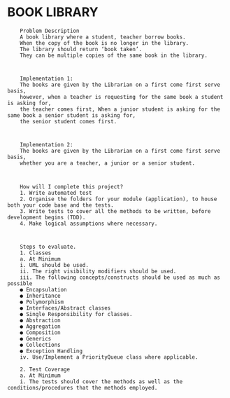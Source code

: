    
# BOOK LIBRARY
        Problem Description
        A book library where a student, teacher borrow books. 
        When the copy of the book is no longer in the library. 
        The library should return ‘book taken’. 
        They can be multiple copies of the same book in the library.
#
        Implementation 1:
        The books are given by the Librarian on a first come first serve basis, 
        however, when a teacher is requesting for the same book a student is asking for, 
        the teacher comes first, When a junior student is asking for the same book a senior student is asking for,
        the senior student comes first.
#
        Implementation 2:
        The books are given by the Librarian on a first come first serve basis, 
        whether you are a teacher, a junior or a senior student.
#
        How will I complete this project?
        1. Write automated test
        2. Organise the folders for your module (application), to house both your code base and the tests.
        3. Write tests to cover all the methods to be written, before development begins (TDD).
        4. Make logical assumptions where necessary.
#
        Steps to evaluate.
        1. Classes
        a. At Minimum
        i. UML should be used.
        ii. The right visibility modifiers should be used.
        iii. The following concepts/constructs should be used as much as possible
        ● Encapsulation
        ● Inheritance
        ● Polymorphism
        ● Interfaces/Abstract classes
        ● Single Responsibility for classes.
        ● Abstraction
        ● Aggregation
        ● Composition
        ● Generics
        ● Collections
        ● Exception Handling
        iv. Use/Implement a PriorityQueue class where applicable.

        2. Test Coverage
        a. At Minimum
        i. The tests should cover the methods as well as the conditions/procedures that the methods employed.
